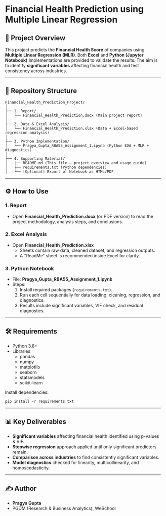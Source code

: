 # Financial Health Prediction using Multiple Linear Regression

## 📌 Project Overview
This project predicts the **Financial Health Score** of companies using **Multiple Linear Regression (MLR)**.
Both **Excel** and **Python (Jupyter Notebook)** implementations are provided to validate the results.
The aim is to identify **significant variables** affecting financial health and test consistency across industries.

---

## 📂 Repository Structure
```
Financial_Health_Prediction_Project/
│
├── 1. Report/
│   └── Financial_Health_Prediction.docx (Main project report)
│
├── 2. Data & Excel Analysis/
│   └── Financial_Health_Prediction.xlsx (Data + Excel-based regression analysis)
│
├── 3. Python Implementation/
│   └── Pragya_Gupta_RBA55_Assignment_1.ipynb (Python EDA + MLR + diagnostics)
│
├── 4. Supporting Material/
│   ├── README.md (This file – project overview and usage guide)
│   ├── requirements.txt (Python dependencies)
│   └── [Optional] Export of Notebook as HTML/PDF
```

---

## ⚙️ How to Use

### 1. Report
- Open **Financial_Health_Prediction.docx** (or PDF version) to read the project methodology, analysis steps, and conclusions.

### 2. Excel Analysis
- Open **Financial_Health_Prediction.xlsx**
  - Sheets contain raw data, cleaned dataset, and regression outputs.
  - A "ReadMe" sheet is recommended inside Excel for clarity.

### 3. Python Notebook
- File: **Pragya_Gupta_RBA55_Assignment_1.ipynb**
- Steps:
  1. Install required packages (`requirements.txt`).
  2. Run each cell sequentially for data loading, cleaning, regression, and diagnostics.
  3. Results include significant variables, VIF check, and residual diagnostics.

---

## 🛠️ Requirements
- Python 3.8+
- Libraries:
  - pandas
  - numpy
  - matplotlib
  - seaborn
  - statsmodels
  - scikit-learn

Install dependencies:
```
pip install -r requirements.txt
```

---

## 📊 Key Deliverables
- **Significant variables** affecting financial health identified using p-values & VIF.
- **Stepwise regression** approach applied until only significant predictors remain.
- **Comparison across industries** to find consistently significant variables.
- **Model diagnostics** checked for linearity, multicollinearity, and homoscedasticity.

---

## ✍️ Author
- **Pragya Gupta**
- PGDM (Research & Business Analytics), WeSchool
